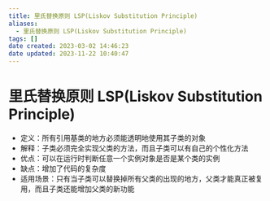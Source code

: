 ```yaml
---
title: 里氏替换原则 LSP(Liskov Substitution Principle)
aliases:
  - 里氏替换原则 LSP(Liskov Substitution Principle)
tags: []
date created: 2023-03-02 14:46:23
date updated: 2023-11-22 10:40:47
---
```


# 里氏替换原则 LSP(Liskov Substitution Principle)

- 定义：所有引用基类的地方必须能透明地使用其子类的对象
- 解释：子类必须完全实现父类的方法，而且子类可以有自己的个性化方法
- 优点：可以在运行时判断任意一个实例对象是否是某个类的实例
- 缺点：增加了代码的复杂度
- 适用场景：只有当子类可以替换掉所有父类的出现的地方，父类才能真正被复用，而且子类还能增加父类的新功能

